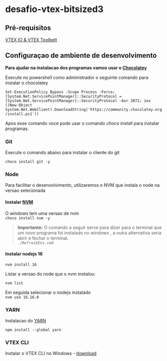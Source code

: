 # desafio-vtex-bitsized3  

## Pré-requisitos  

[VTEX IO & VTEX Toolbelt](https://cdn.allbound.com/vtex-ab/2021/11/26210724/Inicializando-VTEX-IO-VTEX-Toolbelt-101-1.pdf)


## Configuraçao de ambiente de desenvolvimento 
  
**Para ajudar na instalacao dos programas vamos usar o [Chocolatey](https://chocolatey.org/install)**

Execute no powershell como administrador o seguinte comando para instalar o chocolatey  

`Set-ExecutionPolicy Bypass -Scope Process -Force; [System.Net.ServicePointManager]::SecurityProtocol = [System.Net.ServicePointManager]::SecurityProtocol -bor 3072; iex ((New-Object System.Net.WebClient).DownloadString('https://community.chocolatey.org/install.ps1'))`  

Apos esse comando voce pode usar o comando *choco install* para instalar programas.  

### Git  

Execute o comando abaixo para instalar o cliente do git  

`choco install git -y`  

### Node

Para facilitar o desenvolvimento, utilizaremos o NVM que instala o node na versao selecionada  

#### Instalar **[NVM](https://nodejs.org/en/download/package-manager/#nvm)**  

O windows tem uma versao de nvm  
`choco install nvm -y`  
> **Importante:**
O comando a seguir serve para dizer para o terminal que um novo programa foi instalado no windows , a outra alternativa seria abrir e fechar o terminal.  
`./RefreshEnv.cmd`  

#### Instalar nodejs 16  

`nvm install 16`  

Listar a versao do node que o nvm instalou:  

`nvm list`

Em seguida selecionar o nodejs instalado  
`nvm use 16.16.0`  

### YARN

Instalacao do [YARN](https://classic.yarnpkg.com/lang/en/docs/install/#windows-stable)  

`npm install --global yarn`  

### VTEX CLI

Instalar o VTEX CLI no Windows -  [download](https://vtex.io/vtexcli/install/win-x64)  
